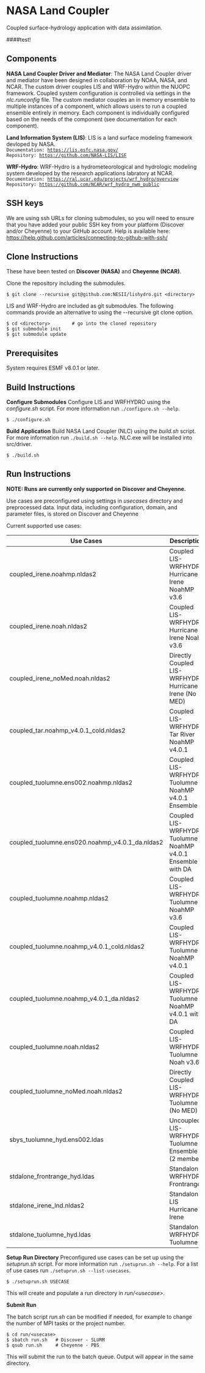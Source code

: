 # NASA Land Coupler
Coupled surface-hydrology application with data assimilation.




####test!


## Components
**NASA Land Coupler Driver and Mediator**:
The NASA Land Coupler driver and mediator have been designed in collaboration
by NOAA, NASA, and NCAR. The custom driver couples LIS and WRF-Hydro within the
NUOPC framework. Coupled system configuration is controlled via settings in the
*nlc.runconfig* file. The custom mediator couples an in memory ensemble to
multiple instances of a component, which allows users to run a coupled ensemble
entirely in memory. Each component is individually configured based on the needs
of the component (see documentation for each component).

**Land Information System (LIS)**:
LIS is a land surface modeling framework devloped by NASA.<br/>
<code>Documentation: https://lis.gsfc.nasa.gov/</code><br/>
<code>Repository: https://github.com/NASA-LIS/LISF</code>

**WRF-Hydro**:
WRF-Hydro is a hydrometeorological and hydrologic modeling system
developed by the research applications labratory at NCAR.<br/>
<code>Documentation: https://ral.ucar.edu/projects/wrf_hydro/overview</code><br/>
<code>Repository: https://github.com/NCAR/wrf_hydro_nwm_public</code>

## SSH keys
We are using ssh URLs for cloning submodules, so you will
need to ensure that you have added your public SSH key from
your platform (Discover and/or Cheyenne) to your GitHub account.
Help is available here:
https://help.github.com/articles/connecting-to-github-with-ssh/

## Clone Instructions
These have been tested on **Discover (NASA)** and 
**Cheyenne (NCAR)**.

Clone the repository including the submodules. 
```
$ git clone --recursive git@github.com:NESII/lishydro.git <directory>
```

LIS and WRF-Hydro are included as git submodules. The following
commands provide an alternative to using the --recursive git
clone option.
```
$ cd <directory>        # go into the cloned repository
$ git submodule init
$ git submodule update
```

## Prerequisites
System requires ESMF v8.0.1 or later.

## Build Instructions

**Configure Submodules**
Configure LIS and WRFHYDRO using the *configure.sh* script. For more information
run `./configure.sh --help`.
```
$ ./configure.sh
```

**Build Application**
Build NASA Land Coupler (NLC) using the *build.sh* script. For more information
run `./build.sh --help`. NLC.exe will be installed into src/driver.
```
$ ./build.sh
```

## Run Instructions

**NOTE:  Runs are currently only supported on Discover and Cheyenne.**

Use cases are preconfigured using settings in *usecases* directory and 
preprocessed data. Input data, including configuration, domain, 
and parameter files, is stored on Discover and Cheyenne 

Current supported use cases:

| Use Cases                                          | Description                                                  |
| -------------------------------------------------- | ------------------------------------------------------------ |
| coupled\_irene.noahmp.nldas2                       | Coupled LIS-WRFHYDRO Hurricane Irene NoahMP v3.6             |
| coupled\_irene.noah.nldas2                         | Coupled LIS-WRFHYDRO Hurricane Irene Noah v3.6               |
| coupled\_irene\_noMed.noah.nldas2                  | Directly Coupled LIS-WRFHYDRO Hurricane Irene (No MED)       |
| coupled\_tar.noahmp\_v4.0.1\_cold.nldas2           | Coupled LIS-WRFHYDRO Tar River NoahMP v4.0.1                 |
| coupled\_tuolumne.ens002.noahmp.nldas2             | Coupled LIS-WRFHYDRO Tuolumne NoahMP v4.0.1 Ensemble         |
| coupled\_tuolumne.ens020.noahmp\_v4.0.1\_da.nldas2 | Coupled LIS-WRFHYDRO Tuolumne NoahMP v4.0.1 Ensemble with DA |
| coupled\_tuolumne.noahmp.nldas2                    | Coupled LIS-WRFHYDRO Tuolumne NoahMP v3.6                    |
| coupled\_tuolumne.noahmp\_v4.0.1\_cold.nldas2      | Coupled LIS-WRFHYDRO Tuolumne NoahMP v4.0.1                  |
| coupled\_tuolumne.noahmp\_v4.0.1\_da.nldas2        | Coupled LIS-WRFHYDRO Tuolumne NoahMP v4.0.1 with DA          |
| coupled\_tuolumne.noah.nldas2                      | Coupled LIS-WRFHYDRO Tuolumne Noah v3.6                      |
| coupled\_tuolumne\_noMed.noah.nldas2               | Directly Coupled LIS-WRFHYDRO Tuolumne (No MED)              |
| sbys\_tuolumne\_hyd.ens002.ldas                    | Uncoupled LIS-WRFHYDRO Tuolumne Ensemble (2 member)          |
| stdalone\_frontrange\_hyd.ldas                     | Standalone WRFHYDRO Frontrange                               |
| stdalone\_irene\_lnd.nldas2                        | Standalone LIS Hurricane Irene                               |
| stdalone\_tuolumne\_hyd.ldas                       | Standalone WRFHYDRO Tuolumne                                 |


**Setup Run Directory**
Preconfigured use cases can be set up using the *setuprun.sh* script.
For more information run `./setuprun.sh --help`. For a list of use cases
run `./setuprun.sh --list-usecases`.
```
$ ./setuprun.sh USECASE
```
This will create and populate a run directory in 
*run/&lt;usecase&gt;*.

**Submit Run**

The batch script *run.sh* can be modified if needed, for example
to change the number of MPI tasks or the project number.
```
$ cd run/<usecase>
$ sbatch run.sh   # Discover - SLURM
$ qsub run.sh     # Cheyenne - PBS
```
This will submit the run to the batch queue.  Output
will appear in the same directory.

